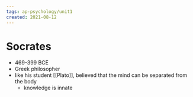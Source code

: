 ```yaml
---
tags: ap-psychology/unit1 
created: 2021-08-12
---
```


# Socrates

- 469-399 BCE
- Greek philosopher
- like his student [[Plato]], believed that the mind can be separated from the body
	- knowledge is innate 
